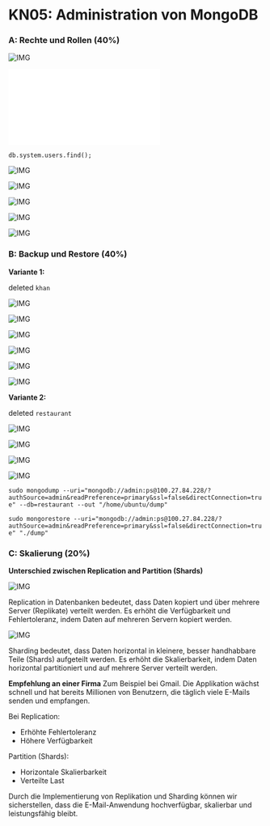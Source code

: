 # KN05: Administration von MongoDB

### A: Rechte und Rollen (40%)

![IMG](./res/images/A-auth_failed.png)

![Doku](./res/A-add_users.js)

`db.system.users.find();`

![IMG](./res/images/A_get_User_1.png)

![IMG](./res/images/A_get_User_2.png)

![IMG](./res/images/A_user1_editing.png)

![IMG](./res/images/A_user2_editing_p1.png)

![IMG](./res/images/A_user2_editing_p2.png)

### B: Backup und Restore (40%)

<b>Variante 1:</b>

deleted `khan`

![IMG](./res/images/B_v1_all_db.png)

![IMG](./res/images/B_v1_del_db.png)

![IMG](./res/images/B_v1_sc.png)

![IMG](./res/images/B_v1_volume.png)

![IMG](./res/images/B_v1_vol_instance.png)

![IMG](./res/images/B_v1_all_db.png)

<b>Variante 2:</b>

deleted `restaurant`

![IMG](./res/images/B_v2_first_command.png)

![IMG](./res/images/B_v2_deleted_db.png)

![IMG](./res/images/B_v2_sec_command.png)

![IMG](./res/images/B_v2_restored_db.png)

`sudo mongodump --uri="mongodb://admin:ps@100.27.84.228/?authSource=admin&readPreference=primary&ssl=false&directConnection=true" --db=restaurant --out "/home/ubuntu/dump"`

`sudo mongorestore --uri="mongodb://admin:ps@100.27.84.228/?authSource=admin&readPreference=primary&ssl=false&directConnection=true" "./dump"`

### C: Skalierung (20%)

<b>Unterschied zwischen Replication and Partition (Shards)</b>

![IMG](./res/images/C_Replication.png)

Replication in Datenbanken bedeutet, dass Daten kopiert und über mehrere Server (Replikate) verteilt werden. Es erhöht die Verfügbarkeit und Fehlertoleranz, indem Daten auf mehreren Servern kopiert werden.

![IMG](./res/images/C_shards.png)

Sharding bedeutet, dass Daten horizontal in kleinere, besser handhabbare Teile (Shards) aufgeteilt werden. Es erhöht die Skalierbarkeit, indem Daten horizontal partitioniert und auf mehrere Server verteilt werden.

<b>Empfehlung an einer Firma</b>
Zum Beispiel bei Gmail. Die Applikation wächst schnell und hat bereits Millionen von Benutzern, die täglich viele E-Mails senden und empfangen.

Bei Replication:

- Erhöhte Fehlertoleranz
-  Höhere Verfügbarkeit

Partition (Shards):

- Horizontale Skalierbarkeit
- Verteilte Last

Durch die Implementierung von Replikation und Sharding können wir sicherstellen, dass die E-Mail-Anwendung hochverfügbar, skalierbar und leistungsfähig bleibt.
